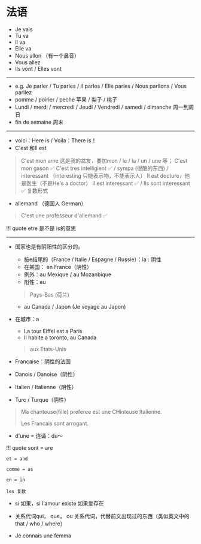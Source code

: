 # 法语


- Je vais
- Tu va
- Il va 
- Elle va 
- Nous allon （有一个鼻音）
- Vous allez
- Ils vont / Elles vont 

----------

- e.g. Je parler / Tu parles / Il parles / Elle parles / Nous parllons / Vous parllez 
- pomme / poirier / peche 苹果 / 梨子 / 桃子
- Lundi / merdi / mercredi / Jeudi / Vendredi / samedi / dimanche  周一到周日
- fin de semaine 周末

---------
- voici：Here is / Voila：There is！
- C'est 和Il est 
> C'est mon ame 这是我的盆友，要加mon / le / la / un / une 等；
>   C'est mon gason ✅ 
>   C'est tres intelligient ✅ / sympa (很酷的东西) / interessant （interesting 只能表示物，不能表示人）
> Il est docture，他是医生（不是He's a doctor）
> Il est interessant ✅ / Ils sont interessant ✅ 复数形式

- allemand （德国人 German）
> C'est une professeur d'allemand ✅ 



!!! quote 
    etre 是不是 is的意思




----------
- 国家也是有阴阳性的区分的。
    - 按e结尾的（France / Italie / Espagne / Russie）：la : 阴性
    - 在某国： en France（阴性）
    - 例外：au Mexique / au Mozanbique
    - 阳性：au
    > Pays-Bas (荷兰)
    - au Canada / Japon (Je voyage au Japon)

- 在城市：a
    - La tour Eiffel est a Paris
    - Il habite a toronto, au Canada
    > aux Etats-Unis

- Francaise：阴性的法国
- Danois / Danoise（阴性）
- Italien / Italienne（阴性）
- Turc / Turque（阴性）
> Ma chanteuse(fille) preferee est une CHinteuse Italienne. 
>
> Les Francais sont arrogant.

- d'une = 连诵：du～


!!! quote 
    sont = are

    et = and 

    comme = as 

    en = in  

    les 复数 


- si 如果，si l‘amour existe 如果爱存在


- 关系代词qui， que， ou 关系代词，代替前文出现过的东西（类似英文中的that / who / where）

- Je connais une femma 